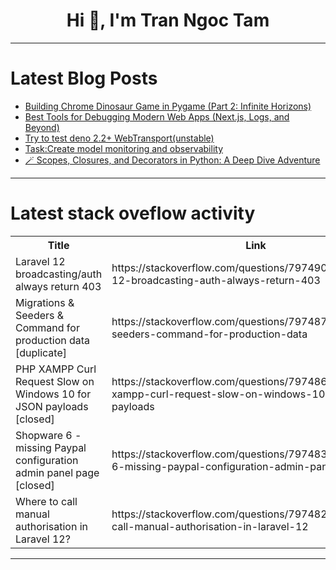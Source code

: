 <h1 align="center">Hi 👋, I'm Tran Ngoc Tam</h1>

---

# Latest Blog Posts 
<!-- BLOG-POST-LIST:START -->
- [Building Chrome Dinosaur Game in Pygame &lpar;Part 2: Infinite Horizons&rpar;](https://dev.to/pc_ngumoha/building-chrome-dinosaur-game-in-pygame-part-2-infinite-horizons-41ie)
- [Best Tools for Debugging Modern Web Apps &lpar;Next.js, Logs, and Beyond&rpar;](https://dev.to/alyatwa/best-tools-for-debugging-modern-web-apps-nextjs-logs-and-beyond-13j6)
- [Try to test deno 2.2+ WebTransport&lpar;unstable&rpar;](https://dev.to/yamayuski/try-to-test-deno-22-webtransportunstable-dnc)
- [Task:Create model monitoring and observability](https://dev.to/yc_lee_53e583a776a9c56e3/taskcreate-model-monitoring-and-observability-722)
- [🪄 Scopes, Closures, and Decorators in Python: A Deep Dive Adventure](https://dev.to/anik_sikder_313/scopes-closures-and-decorators-in-python-a-deep-dive-adventure-14ob)
<!-- BLOG-POST-LIST:END -->

---

# Latest stack oveflow activity
<table>
  <tr><th>Title</th><th>Link</th></tr>
  <!-- STACKOVERFLOW:START --><tr><td>Laravel 12 broadcasting/auth always return 403</td><td>https://stackoverflow.com/questions/79749048/laravel-12-broadcasting-auth-always-return-403</td></tr><tr><td>Migrations &amp; Seeders &amp; Command for production data [duplicate]</td><td>https://stackoverflow.com/questions/79748729/migrations-seeders-command-for-production-data</td></tr><tr><td>PHP XAMPP Curl Request Slow on Windows 10 for JSON payloads [closed]</td><td>https://stackoverflow.com/questions/79748601/php-xampp-curl-request-slow-on-windows-10-for-json-payloads</td></tr><tr><td>Shopware 6 - missing Paypal configuration admin panel page [closed]</td><td>https://stackoverflow.com/questions/79748392/shopware-6-missing-paypal-configuration-admin-panel-page</td></tr><tr><td>Where to call manual authorisation in Laravel 12?</td><td>https://stackoverflow.com/questions/79748228/where-to-call-manual-authorisation-in-laravel-12</td></tr><!-- STACKOVERFLOW:END -->
</table>

---


